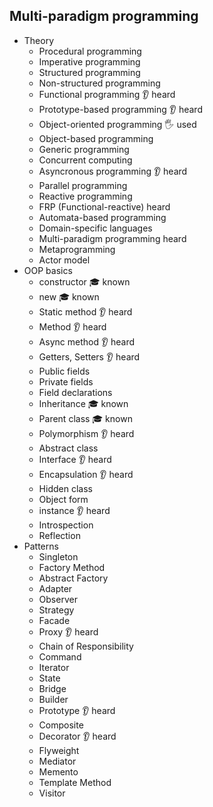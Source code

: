 ## Multi-paradigm programming

- Theory
  - Procedural programming
  - Imperative programming
  - Structured programming
  - Non-structured programming
  - Functional programming 👂 heard
  - Prototype-based programming  👂 heard
  - Object-oriented programming 🖐️ used
  - Object-based programming
  - Generic programming
  - Concurrent computing
  - Asyncronous programming 👂 heard
  - Parallel programming
  - Reactive programming
  - FRP (Functional-reactive)  heard
  - Automata-based programming
  - Domain-specific languages
  - Multi-paradigm programming  heard
  - Metaprogramming
  - Actor model
- OOP basics
  - constructor 🎓 known
  - new 🎓 known
  - Static method 👂 heard
  - Method 👂 heard
  - Async method 👂 heard
  - Getters, Setters 👂 heard
  - Public fields
  - Private fields
  - Field declarations
  - Inheritance 🎓 known
  - Parent class 🎓 known
  - Polymorphism 👂 heard
  - Abstract class
  - Interface 👂 heard
  - Encapsulation 👂 heard
  - Hidden class
  - Object form
  - instance 👂 heard
  - Introspection
  - Reflection
- Patterns
  - Singleton
  - Factory Method
  - Abstract Factory
  - Adapter
  - Observer
  - Strategy
  - Facade
  - Proxy 👂 heard
  - Chain of Responsibility
  - Command
  - Iterator
  - State
  - Bridge
  - Builder
  - Prototype 👂 heard
  - Composite
  - Decorator 👂 heard
  - Flyweight
  - Mediator
  - Memento
  - Template Method
  - Visitor
